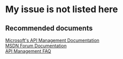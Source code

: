 <properties
    pageTitle="My issue is not listed here"
    description="My issue is not listed here"
    service="microsoft.apim"
    resource="apimanagement"
    authors="shrahman"
    selfHelpType="generic"
    supportTopicIds="32318305"
    resourceTags=""
    productPesIds="15551"
    cloudEnvironments="public"
	articleId="142fb421-2227-42e9-9334-6e3576c5af5a"
/>

# My issue is not listed here

## **Recommended documents**
[Microsoft's API Management Documentation](https://docs.microsoft.com/azure/api-management/)<br>
[MSDN Forum Documentation](https://social.msdn.microsoft.com/Forums/azure/home?forum=azureapimgmt)<br>
[API Management FAQ](https://docs.microsoft.com/azure/api-management/api-management-faq)